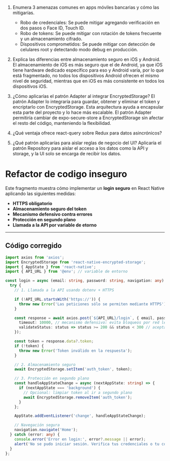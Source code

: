 1. Enumera 3 amenazas comunes en apps móviles bancarias y cómo las mitigarías.
   - Robo de credenciales: Se puede mitigar agregando verificación en dos pasos o Face ID, Touch ID.
   - Robo de tokens: Se puede mitigar con rotación de tokens frecuente y un almacenamiento cifrado.
   - Dispositivos comprometidos: Se puede mitigar con detección de celulares root y detectando modo debug en producción.

2. Explica las diferencias entre almacenamiento seguro en iOS y Android.
   El almacenamiento de iOS es más seguro que el de Android, ya que iOS tiene hardware dedicado específico para eso y Android varía, por lo que está fragmentado, no todos los dispositivos Android ofrecen el mismo nivel de seguridad, mientras que en iOS es más consistente en todos los dispositivos iOS.

3. ¿Cómo aplicarías el patrón Adapter al integrar EncryptedStorage?
   El patrón Adapter lo integraría para guardar, obtener y eliminar el token y encriptarlo con EncryptedStorage. Esta arquitectura ayuda a encapsular esta parte del proyecto y lo hace más escalable. El patrón Adapter permitiría cambiar de expo-secure-store a EncryptedStorage sin afectar el resto del código, manteniendo la flexibilidad.

4. ¿Qué ventaja ofrece react-query sobre Redux para datos asincrónicos?

5. ¿Qué patrón aplicarías para aislar reglas de negocio del UI?
   Aplicaría el patrón Repository para aislar el acceso a los datos como la API y storage, y la UI solo se encarga de recibir los datos.

# Refactor de codigo inseguro

Este fragmento muestra cómo implementar un **login seguro** en React Native aplicando las siguientes medidas:

- **HTTPS obligatorio**  
- **Almacenamiento seguro del token**  
- **Mecanismo defensivo contra errores**  
- **Protección en segundo plano**
- **Llamada a la API por variable de etorno**  

---

## Código corregido

```typescript
import axios from 'axios';
import EncryptedStorage from 'react-native-encrypted-storage'; 
import { AppState } from 'react-native';
import { API_URL } from '@env'; // variable de entorno

const login = async (email: string, password: string, navigation: any) => {
  try {
    // 1. Llamada a la API usando dotenv + HTTPS

    if (!API_URL.startsWith('https://')) {
      throw new Error('Las peticiones sólo se permiten mediante HTTPS');
    }

    const response = await axios.post(`${API_URL}/login`, { email, password }, {
      timeout: 10000, // mecanismo defensivo: evita bloqueos por red lenta
      validateStatus: status => status >= 200 && status < 300 // acepta solo 2xx
    });

    const token = response.data?.token;
    if (!token) {
      throw new Error('Token inválido en la respuesta');
    }

    // 2. Almacenamiento seguro
    await EncryptedStorage.setItem('auth_token', token);

    // 3. Protección en segundo plano
    const handleAppStateChange = async (nextAppState: string) => {
      if (nextAppState === 'background') {
        // Opcional: limpiar token al ir a segundo plano
        await EncryptedStorage.removeItem('auth_token');
      }
    };

    AppState.addEventListener('change', handleAppStateChange);

    // Navegación segura
    navigation.navigate('Home');
  } catch (error: any) {
    console.error('Error en login:', error?.message || error);
    alert('No se pudo iniciar sesión. Verifica tus credenciales o tu conexión.');
  }
};



